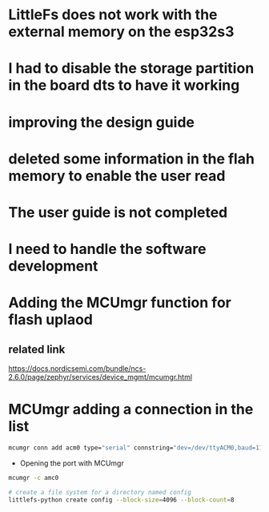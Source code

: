 # LittleFs does not work with the external memory on the esp32s3
# I had to disable the storage partition in the board dts to have it working


# improving the design guide 

# deleted some information in the flah memory to enable the user read

# The user guide is not completed 

# I need to handle the software development


# Adding the MCUmgr function for flash uplaod 

## related link
https://docs.nordicsemi.com/bundle/ncs-2.6.0/page/zephyr/services/device_mgmt/mcumgr.html


# MCUmgr adding a connection in the list 
```bash
mcumgr conn add acm0 type="serial" connstring="dev=/dev/ttyACM0,baud=115200,mtu=512"
```

* Opening the port with MCUmgr

```bash
mcumgr -c amc0
```


```bash
# create a file system for a directory named config 
littlefs-python create config --block-size=4096 --block-count=8
```




